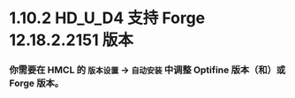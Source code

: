 # 1.10.2 HD_U_D4 支持 Forge 12.18.2.2151 版本

### 你需要在 HMCL 的 `版本设置` -> `自动安装` 中调整 Optifine 版本（和）或 Forge 版本。

